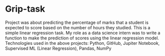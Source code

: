 # Grip-task
Project was about predicting the 
percentage of marks that a student is expected to score based on the number of hours they studied. This is a simple 
linear regression task. My role as a data science intern was to write a function to make the prediction of scores using 
the linear regression model. Technologies used in the above projects: Python, GitHub, Jupiter Notebook, 
Supervised ML (Linear Regression), Pandas, NumPy
